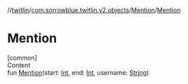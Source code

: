 //[twitlin](../../index.md)/[com.sorrowblue.twitlin.v2.objects](../index.md)/[Mention](index.md)/[Mention](-mention.md)



# Mention  
[common]  
Content  
fun [Mention](-mention.md)(start: [Int](https://kotlinlang.org/api/latest/jvm/stdlib/kotlin/-int/index.html), end: [Int](https://kotlinlang.org/api/latest/jvm/stdlib/kotlin/-int/index.html), username: [String](https://kotlinlang.org/api/latest/jvm/stdlib/kotlin/-string/index.html))  



